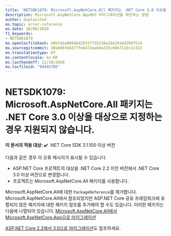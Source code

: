 ```yaml
---
title: 'NETSDK1079: Microsoft.AspNetCore.All 패키지는 .NET Core 3.0 이상을 대상으로 지정하는 경우 지원되지 않습니다.'
description: Microsoft.AspNetCore.App에서 마이그레이션을 확인하는 방법
author: dsplaisted
ms.topic: error-reference
ms.date: 10/09/2020
f1_keywords:
- NETSDK1079
ms.openlocfilehash: e0b7aba909dbd2931f755238a2de2418d294751d
ms.sourcegitcommit: 30a686fd4377fe6472aa04e215c0de711bc1c322
ms.translationtype: HT
ms.contentlocale: ko-KR
ms.lasthandoff: 11/10/2020
ms.locfileid: "94445705"
---
```

# <a name="netsdk1079-the-microsoftaspnetcoreall-package-is-not-supported-when-targeting-net-core-30-or-higher"></a>NETSDK1079: Microsoft.AspNetCore.All 패키지는 .NET Core 3.0 이상을 대상으로 지정하는 경우 지원되지 않습니다.

**이 문서의 적용 대상:** ✔️ .NET Core SDK 3.1.100 이상 버전

다음과 같은 경우 이 오류 메시지가 표시될 수 있습니다.

- ASP.NET Core 프로젝트의 대상을 .NET Core 2.2 이전 버전에서 .NET Core 3.0 이상 버전으로 변경합니다.
- 프로젝트는 Microsoft.AspNetCore.All 패키지를 사용합니다.

Microsoft.AspNetCore.All에 대한 `PackageReference`를 제거합니다.  Microsoft.AspNetCore.All에서 참조되었지만 ASP.NET Core 공유 프레임워크에 포함되지 않은 패키지에 대한 패키지 참조를 추가해야 할 수도 있습니다.  이러한 패키지는 다음에 나열되어 있습니다. [Microsoft.AspNetCore.All에서 Microsoft.AspNetCore.App으로 마이그레이션](/aspnet/core/fundamentals/metapackage#migrating-from-microsoftaspnetcoreall-to-microsoftaspnetcoreapp)

[ASP.NET Core 2.2에서 3.0으로 마이그레이션](/aspnet/core/migration/22-to-30)도 참조하세요.
